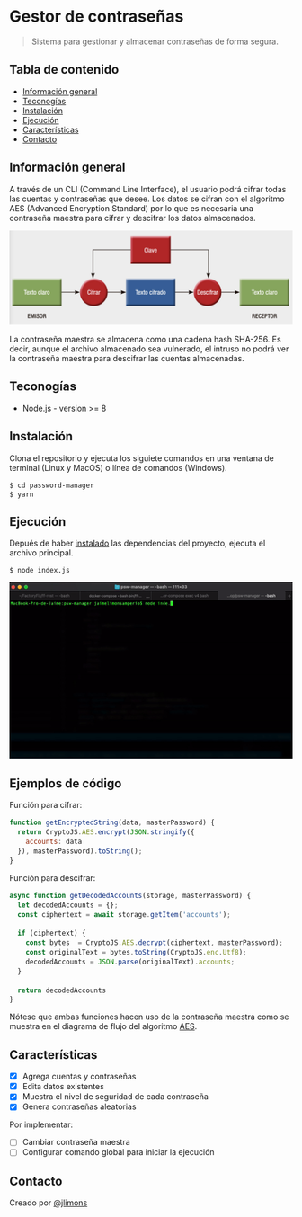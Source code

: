 # Gestor de contraseñas

> Sistema para gestionar y almacenar contraseñas de forma segura.

## Tabla de contenido
* [Información general](#información-general)
* [Teconogías](#teconogías)
* [Instalación](#instalación)
* [Ejecución](#ejecución)
* [Características](#características)
* [Contacto](#contacto)


## Información general

A través de un CLI (Command Line Interface), el usuario podrá cifrar todas las cuentas y contraseñas que desee. Los datos se cifran con el algoritmo AES (Advanced Encryption Standard) por lo que es necesaria una contraseña maestra para cifrar y descifrar los datos almacenados.  

![aes](./aes.png)

La contraseña maestra se almacena como una cadena hash SHA-256. Es decir, aunque el archivo almacenado sea vulnerado, el intruso no podrá ver la contraseña maestra para descifrar las cuentas almacenadas.

## Teconogías
* Node.js - version >= 8

## Instalación
Clona el repositorio y ejecuta los siguiete comandos en una ventana de terminal (Linux y MacOS) o línea de comandos (Windows).
```console
$ cd password-manager
$ yarn
```

## Ejecución
Depués de haber [instalado](#instalación) las dependencias del proyecto, ejecuta el archivo principal.
```console
$ node index.js
```

![exec](./psw.gif)

## Ejemplos de código
Función para cifrar:
```js
function getEncryptedString(data, masterPassword) {
  return CryptoJS.AES.encrypt(JSON.stringify({
    accounts: data
  }), masterPassword).toString();
}
```

Función para descifrar:
```js
async function getDecodedAccounts(storage, masterPassword) {
  let decodedAccounts = {};
  const ciphertext = await storage.getItem('accounts');

  if (ciphertext) {
    const bytes  = CryptoJS.AES.decrypt(ciphertext, masterPassword);
    const originalText = bytes.toString(CryptoJS.enc.Utf8);
    decodedAccounts = JSON.parse(originalText).accounts;
  }

  return decodedAccounts
}
```

Nótese que ambas funciones hacen uso de la contraseña maestra como se muestra en el diagrama de flujo del algoritmo [AES](#información-general).

## Características
- [x] Agrega cuentas y contraseñas
- [x] Edita datos existentes
- [x] Muestra el nivel de seguridad de cada contraseña
- [x] Genera contraseñas aleatorias 

Por implementar:
- [ ] Cambiar contraseña maestra
- [ ] Configurar comando global para iniciar la ejecución

## Contacto
Creado por [@jlimons](https://www.jalisa.xyz/)
